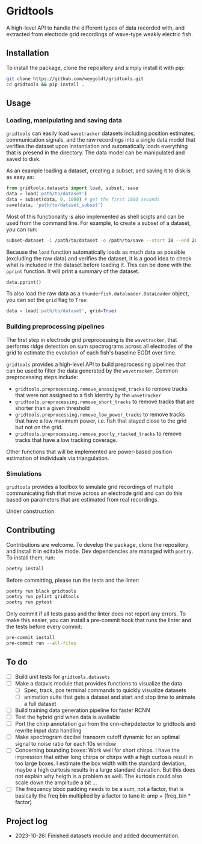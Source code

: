 # Gridtools 

A high-level API to handle the different types of data recorded with, and extracted from electrode grid recordings of wave-type weakly electric fish.

## Installation

To install the package, clone the repository and simply install it with pip:

```bash
git clone https://github.com/weygoldt/gridtools.git
cd gridtools && pip install .
```

## Usage

### Loading, manipulating and saving data

`gridtools` can easily load `wavetracker` datasets including 
position estimates, communication signals, and the raw recordings 
into a single data model that verifies the dataset upon instantiation and automatically loads everything that is presend in the directory. The data model can be manipulated and saved to disk.

As an example loading a dataset, creating a subset, and saving it to disk is as easy as:

```python
from gridtools.datasets import load, subset, save
data = load('path/to/dataset')
data = subset(data, 0, 1000) # get the first 1000 seconds
save(data, 'path/to/dataset_subset')
```

Most of this functionality is also implemented as shell scipts and can 
be used from the command line. For example, to create a subset of a dataset,
you can run:

```bash
subset-dataset -i /path/to/dataset -o /path/to/save --start 10 --end 20
```

Because the `load` function automatically loads as much data as possible (excluding the raw data) and verifies the dataset, it is a good idea to check what is included in the dataset before loading it. This can be done with the `pprint` function. It will print a summary of the dataset.

```python
data.pprint()
```
To also load the raw data as a `thunderfish.dataloader.DataLoader` object, you can set the `grid` flag to `True`:

```python
data = load('path/to/dataset', grid=True)
```

### Building preprocessing pipelines

The first step in electrode grid preprocessing is the `wavetracker`, that 
performs ridge detection on sum spectrograms across all electrodes of the grid
to estimate the evolution of each fish's baseline EODf over time. 

`gridtools` provides a high-level API to build preprocessing pipelines that
can be used to filter the data generated by the `wavetracker`. Common preprocessing
steps include:

- `gridtools.preprocessing.remove_unassigned_tracks` to remove tracks that were not assigned to a fish identity by the `wavetracker`
- `gridtools.preprocessing.remove_short_tracks` to remove tracks that are shorter than a given threshold
- `gridtools.preprocessing.remove_low_power_tracks` to remove tracks that have a low maximum power, i.e. fish that stayed close to the grid but not on the grid.
- `gridtools.preprocessing.remove_poorly_rtacked_tracks` to remove tracks that have a low tracking coverage.

Other functions that will be implemented are power-based position estimation
of individuals via triangulation.

### Simulations

`gridtools` provides a toolbox to simulate grid recordings of 
multiple communicating fish that move across an electrode grid
and can do this based on parameters that are estimated from real
recordings.

Under construction.

## Contributing

Contributions are welcome. To develop the package, clone the repository and install it in editable mode. Dev dependencies are managed with `poetry`. To install them, run:

```bash
poetry install
```
Before committing, please run the tests and the linter:

```bash
poetry run black gridtools
poetry run pylint gridtools
poetry run pytest
```
Only commit if all tests pass and the linter does not report any errors. To make this easier, you can install a pre-commit hook that runs the linter and the tests before every commit:

```bash
pre-commit install
pre-commit run --all-files
```
## To do

- [ ] Build unit tests for `gridtools.datasets`
- [ ] Make a datavis module that provides functions to visualize the data
    -  [ ] Spec, track, pos terminal commands to quickly visualize datasets
    -  [ ] animation suite that gets a dataset and start and stop time to animate a full dataset
- [ ] Build training data generation pipeline for faster RCNN 
- [ ] Test the hybrid grid when data is available
- [ ] Port the chirp annotation gui from the cnn-chirpdetector to gridtools and rewrite input data handling
- [ ] Make spectrogram decibel transorm cutoff dynamic for an optimal signal to noise ratio for each 10s window
- [ ] Concerning bounding boxes: Work well for short chirps. I have the impression that either long chirps or chirps with a high curtosis result in too large boxes. I estimate the box width with the standard deviation, maybe a high curtosis results in a large standard deviation. But this does not explain why heigth is a problem as well. The kurtosis could also scale down the amplitude a bit ...
- [ ] The frequency bbox padding needs to be a sum, not a factor, that is basically the freq bin multiplied by a factor to tune it: amp + (freq_bin * factor)

## Project log 

- 2023-10-26: Finished datasets module and added documentation.